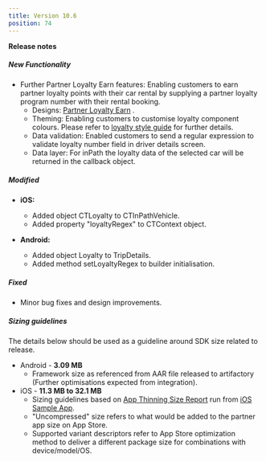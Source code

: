 ```yaml
---
title: Version 10.6
position: 74
---
```

**Release notes**

##### New Functionality
* Further Partner Loyalty Earn features: Enabling customers to earn partner loyalty points with their car rental by supplying a partner loyalty program number with their rental booking.
  * Designs: <a href="https://share.goabstract.com/7e9d4ead-1fc7-4c10-b815-fb278f245d41?collectionLayerId=ae5bdf72-31ab-43bf-8d5f-89e7b7514530&mode=design&present=true" target="_blank">Partner Loyalty Earn</a> .
  * Theming: Enabling customers to customise loyalty component colours. Please refer to <a href="https://cartrawler.github.io/#section_style_guideloyalty" target="_blank">loyalty style guide</a> for further details.
  * Data validation: Enabled customers to send a regular expression to validate loyalty number field in driver details screen.
  * Data layer: For inPath the loyalty data of the selected car will be returned in the callback object.  

##### Modified
* **iOS:** 
    * Added object CTLoyalty to CTInPathVehicle.
    * Added property "loyaltyRegex" to CTContext object.
    

* **Android:**
    * Added object Loyalty to TripDetails.
    * Added method setLoyaltyRegex to builder initialisation.
    

##### Fixed
* Minor bug fixes and design improvements.
 
   
##### Sizing guidelines
The details below should be used as a guideline around SDK size related to release.
* Android - **3.09 MB**
  * Framework size as referenced from AAR file released to artifactory (Further optimisations expected from integration).
* iOS - **11.3 MB to 32.1 MB**
  * Sizing guidelines based on <a href="https://github.com/cartrawler/cartrawler.github.io/blob/master/ios-report.txt" target="_blank">App Thinning Size Report</a> run from <a href="https://github.com/cartrawler/cartrawler-ios-integration" target="_blank">iOS Sample App</a>.
  * "Uncompressed" size refers to what would be added to the partner app size on App Store.
  * Supported variant descriptors refer to App Store optimization method to deliver a different package size for combinations with device/model/OS.